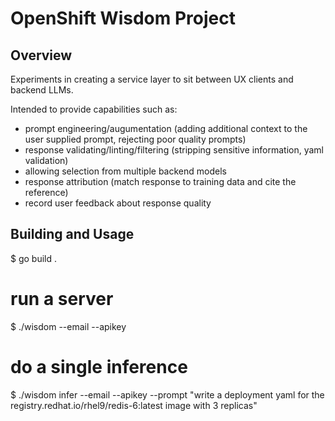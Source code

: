 # OpenShift Wisdom Project

## Overview
Experiments in creating a service layer to sit between UX clients and backend LLMs.  

Intended to provide capabilities such as:
  * prompt engineering/augumentation (adding additional context to the user supplied prompt, rejecting poor quality prompts)
  * response validating/linting/filtering (stripping sensitive information, yaml validation)
  * allowing selection from multiple backend models
  * response attribution (match response to training data and cite the reference)
  * record user feedback about response quality

## Building and Usage

$ go build .

# run a server
$ ./wisdom --email <your email address> --apikey <your IBM openshift LLM workbench apikey>

# do a single inference
$ ./wisdom infer --email <email address> --apikey <apikey> --prompt "write a deployment yaml for the registry.redhat.io/rhel9/redis-6:latest image with 3 replicas"